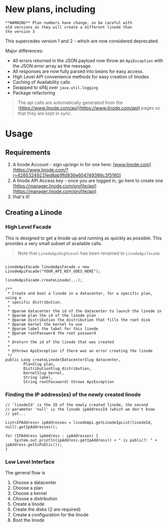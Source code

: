 #  New plans, including

    **WARNING** Plan numbers have change, so be careful with 
    old versions as they will create a different linode than 
    the version 3


This supercedes version 1 and 2 - which are now considered deprecated.

Major differences:

 - All errors returned in the JSON payload now throw an `ApiException` with the JSON error array as the message.
 - All responses are now fully parsed into beans for easy access.
 - High Level API convenience methods for easy creation of linodes
 - Caching of Availability calls
 - Swapped to slf4j over `java.util.logging`
 - Package refactoring


> The api calls are automatically generated from the [https://www.linode.com/api](https://www.linode.com/api) pages so that they are kept in sync.

# Usage

## Requirements

1. A linode Account - sign up/sign in for one here: [www.linode.com](https://www.linode.com/?r=42653249231ed8ab1ffd936e604749386c3f5160)
2. A linode API Access key - once you are logged in, go here to create one [https://manager.linode.com/profile/api](https://manager.linode.com/profile/api)
3. that's it!

## Creating a Linode

### High Level Facade

This is designed to get a linode up and running as quickly as possible.  This provides a very small subset of available calls.

> Note that `LinodeApiHighLevel` has been renamed to `LinodeApifacade`

```

LinodeApiFacade linodeApiFacade = new LinodeApiFacade("YOUR_API_KEY_GOES_HERE");

linodeApiFacade.createLinode(...);

/**
 * Create and boot a linode in a datacenter, for a specific plan, using a
 * specific distribution.
 * 
 * @param datacenter the id of the datacenter to launch the linode in
 * @param plan the id of the linode plan 
 * @param distribution the distribution that fills the root disk
 * @param kernel the kernel to use
 * @param label the label for this linode
 * @param rootPassword the root password
 * 
 * @return the id of the linode that was created
 * 
 * @throws ApiException if there was an error creating the linode
 */
public Long createLinode(DatacenterSlug datacenter, 
		PlanSlug plan, 
		DistributionSlug distribution, 
		KernelSlug kernel, 
		String label,
		String rootPassword) throws ApiException

```

### Finding the IP address(es) of the newly created linode


```
// 'linodeId' is the ID of the newly created linode, the second
// parameter 'null' is the linode ipAddressId (which we don't know
// yet...

List<IPAddress> ipAddresses = linodeApi.getLinodeIpList(linodeId, null).getIpAddresses();

for (IPAddress ipAddress : ipAddresses) {
	System.out.println(ipAddress.getIpAddress() + " is public?: " + ipAddress.getIsPublic());
}

```

### Low Level Interface

The general flow is

 1. Choose a datacenter
 1. Choose a plan
 1. Choose a kernel
 1. Choose a distribution
 1. Create a linode
 1. Create the disks (2 are required)
 1. Create a configuration for the linode
 1. Boot the linode
 

```
